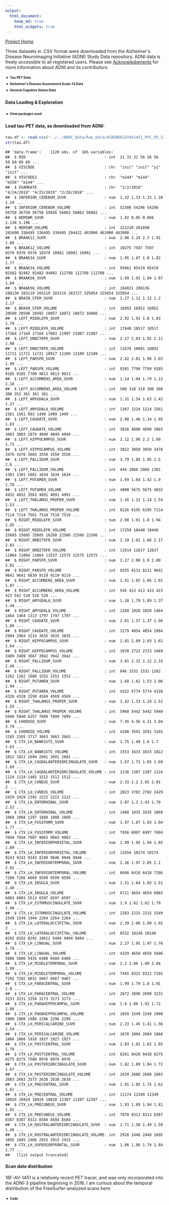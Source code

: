 ```yaml
---
output: 
  html_document:
    keep_md: true
    html_widgets: true
---
```


<html>
<style>
details > summary {
  padding: 4px;
  font-size: 20px;
  font-weight: bold;
  width: 600px;
  border: none;
  cursor: pointer;
}

details > p {
  background-color: #eeeeee;
  padding: 4px;
  margin: 0;
  box-shadow: 1px 1px 2px #bbbbbb;
}
</style>
<body>

[Project Home](https://anniegbryant.github.io/DA5030_Final_Project/)

Three datasets in .CSV format were downloaded from the Alzheimer's Disease Neuroimaging Initiative (ADNI) Study Data repository. ADNI data is freely accessible to all registered users. Please see [Acknowledgments](https://anniegbryant.github.io/DA5030_Final_Project/Pages/Acknowledgments.html) for more information about ADNI and its contributors.

<details>
  <summary>Tau-PET Data</summary>
  
Longitudinal **18F-AV-1451 tau-PET data** was downloaded from Study Data/Imaging/PET Image Analysis/UC Berkeley - AV1451 Analysis [ADNI2,3] (version: 5/12/2020). This CSV file contains 1,121 rows and 241 columns. 

Each row represents one tau-PET scan; some subjects had repeated scans separated by approximately one year, while other subjects had only one scan. Columns include subject information including anonymized subject ID, visit code, and PET exam date. The other columns encode regional volume and tau-PET uptake. Specifically, there are 123 distinct cortical and subcortical regions of interest (ROIs), each of which has a volume field (in mm^3) and a tau-PET uptake field, called the Standardized Uptake Value Ratio (SUVR). 

<img src="../Images/cerebellum.png" width="300px" />

The SUVR value is normalized to the tau-PET uptake in the inferior cerebellum gray matter (highlighted in orange above), a commonly-used region for tau normalization given the lack of inferior cerebellar tau pathology in Alzheimer's Disease. 

**create figure about tauPET/freesurfer/rois**

These 123 ROIs were delineated by first co-registering the tau-PET image to a high-resolution structural T1-weighted MPRAGE acquired in the same imaging session, and then applying FreeSurfer (v5.3) for automated regional segmentation and parcellation. Furthermore, to mitigate issues with lower voxel resolution in PET imaging, partial volume correction was applied to use probabilistic tissue segmentation maps to refine individual ROIs. Note: these PET processing steps were all performed by Susan Landau, Deniz Korman, and William Jagust at the Helen Wills Neuroscience Institute, UC Berkeley and Lawrence Berkeley National Laboratory.

</details>


<details>
  <summary>Alzheimer's Disease Assessment Scale-13 Data</summary>
  
Longitudinal Alzheimer's Disease Assessment Scale-13 (ADAS13) cognitive score data was downloaded from Study Data/Assessments/Neuropsychological/Alzheimer's Disease Assessment Scale (ADAS) [ADNIGO,2,3]. This CSV file contains 6,695 rows and 121 columns. Each row represents one clinical visit; most subjects had two or more clinical visits separated by approximately six months to one year each.

The ADAS rating metric was originally created in 1984 to evaluate cognitive dysfunction specifically in Alzheimer's Disease (Rosen et al. 1984). Since its inception, ADAS has been adapted through several iterations to apply to individuals across the cognitive spectrum (Skinner et al. 2012). Namely, the ADAS-modified includes an additional delayed free recall task and a number cancellation task, thus comprising 13 subscales for scoring (Mohs et al. 1997). This yields a total score ranging from 0 to 70; a score of 0 reflects no cognitive impairment, while a score of 70 indicates severe cognitive impairment. There are multiple columns per individual ADAS component, indicating information such as cognitive task assessed, time to complete the task, and task completion score. There are also columns pertaining to subject/visit information, such as anonymized subject ID, visit code, site ID, ADNI project phase, and exam date.

Sources: 

Rosen, W. G., Mohs, R. C., & Davis, K. L. (1984). A new rating scale for Alzheimer's disease. The American journal of psychiatry. 
Mohs, R. C., Knopman, D., Petersen, R. C., Ferris, S. H., Ernesto, C., Grundman, M., ... & Thal, L. J. (1997). Development of cognitive instruments for use in clinical trials of antidementia drugs: additions to the Alzheimer's Disease Assessment Scale that broaden its scope. Alzheimer disease and associated disorders.
Skinner, J., Carvalho, J. O., Potter, G. G., Thames, A., Zelinski, E., Crane, P. K., ... & Alzheimer’s Disease Neuroimaging Initiative. (2012). The Alzheimer’s disease assessment scale-cognitive-plus (ADAS-Cog-Plus): an expansion of the ADAS-Cog to improve responsiveness in MCI. Brain imaging and behavior, 6(4), 489-501.

</details> 


<details>
  <summary>General Cognitive Status Data</summary>
  
The general cognitive status and cognitive diagnosis dataset was downloaded from Study Data/Assessments/Diagnosis/Diagnostic Summary [ADNI1,GO,2,3]. This CSV file contains 12,268 rows and 54 columns. Certain columns only pertain to certain subsets of the data depending on the project cohort (ADNI1, ADNI-GO, ADNI2, or ADNI3). There are columns for subject/visit information such as anonymized subject ID, ADNI project phase, and exam date, and the rest of the columns indicate cognitive diagnosis information such as probability of dementia due to AD, current cognitive diagnosis, and change in cognitive status from the previous visit. These metrics were all evaluated by neurologists.

</details>


<html>
<style>
details > summary {
  padding: 4px;
  font-size: 10px;
  width: 600px;
  border: none;
  cursor: pointer;
}

details > p {
  padding: 4px;
  margin: 0;
}
</style>
<body>


#### Data Loading & Exploration

<details>
  <summary>View packages used</summary>
  

```r
library(tidyverse)
library(knitr)
library(kableExtra)
library(plotly)
library(lubridate)
library(forcats)
```

</details>

#### Load tau-PET data, as downloaded from ADNI:

```r
tau.df <- read.csv("../../ADNI_Data/Raw_Data/UCBERKELEYAV1451_PVC_05_12_20.csv")
str(tau.df)
```

```
## 'data.frame':	1120 obs. of  165 variables:
##  $ RID                                   : int  21 31 31 56 56 56 59 69 69 69 ...
##  $ VISCODE                               : chr  "init" "init" "y1" "init" ...
##  $ VISCODE2                              : chr  "m144" "m144" "m156" "m144" ...
##  $ EXAMDATE                              : chr  "2/2/2018" "4/24/2018" "4/23/2019" "2/20/2018" ...
##  $ INFERIOR_CEREBGM_SUVR                 : num  1.32 1.33 1.33 1.28 1.24 ...
##  $ INFERIOR_CEREBGM_VOLUME               : int  52306 54296 54296 56750 56750 56750 59836 56862 56862 56862 ...
##  $ HEMIWM_SUVR                           : num  1.02 0.85 0.866 1.138 1.196 ...
##  $ HEMIWM_VOLUME                         : int  321220 281690 281690 336495 336495 336495 294422 463900 463900 463900 ...
##  $ BRAAK12_SUVR                          : num  2.06 2.24 2.3 1.91 1.88 ...
##  $ BRAAK12_VOLUME                        : int  10275 7587 7587 9376 9376 9376 10379 10981 10981 10981 ...
##  $ BRAAK34_SUVR                          : num  1.95 1.87 1.8 1.82 1.77 ...
##  $ BRAAK34_VOLUME                        : int  95661 95419 95419 92482 92482 92482 94092 112788 112788 112788 ...
##  $ BRAAK56_SUVR                          : num  1.99 1.92 1.84 1.87 1.84 ...
##  $ BRAAK56_VOLUME                        : int  284821 288136 288136 283119 283119 283119 283727 325054 325054 325054 ...
##  $ BRAIN_STEM_SUVR                       : num  1.27 1.12 1.12 1.2 1.17 ...
##  $ BRAIN_STEM_VOLUME                     : int  16955 16952 16952 20508 20508 20492 18057 18872 18872 18866 ...
##  $ LEFT_MIDDLEFR_SUVR                    : num  2.02 1.93 1.8 1.83 1.78 ...
##  $ LEFT_MIDDLEFR_VOLUME                  : int  17640 18517 18517 17164 17164 17164 17683 21907 21907 21907 ...
##  $ LEFT_ORBITOFR_SUVR                    : num  2.17 2.03 1.92 2.11 1.98 ...
##  $ LEFT_ORBITOFR_VOLUME                  : int  11676 10091 10091 11721 11721 11721 10917 12109 12109 12109 ...
##  $ LEFT_PARSFR_SUVR                      : num  2.02 2.01 1.98 2.03 1.99 ...
##  $ LEFT_PARSFR_VOLUME                    : int  9201 7799 7799 9185 9185 9185 7709 9813 9813 9813 ...
##  $ LEFT_ACCUMBENS_AREA_SUVR              : num  1.14 1.04 1.79 1.12 1.18 ...
##  $ LEFT_ACCUMBENS_AREA_VOLUME            : int  500 318 318 308 308 308 353 361 361 361 ...
##  $ LEFT_AMYGDALA_SUVR                    : num  1.31 1.54 1.63 1.42 1.37 ...
##  $ LEFT_AMYGDALA_VOLUME                  : int  1367 1224 1224 1561 1561 1561 993 1499 1499 1499 ...
##  $ LEFT_CAUDATE_SUVR                     : num  2.08 1.46 1.34 1.95 1.83 ...
##  $ LEFT_CAUDATE_VOLUME                   : int  3016 4890 4890 3083 3083 3083 2874 4049 4049 4049 ...
##  $ LEFT_HIPPOCAMPUS_SUVR                 : num  2.12 1.96 2.2 1.69 1.73 ...
##  $ LEFT_HIPPOCAMPUS_VOLUME               : int  3822 3050 3050 3476 3476 3476 3603 3550 3550 3550 ...
##  $ LEFT_PALLIDUM_SUVR                    : num  3.79 1.89 1.95 2.5 2.6 ...
##  $ LEFT_PALLIDUM_VOLUME                  : int  444 2066 2066 1301 1301 1301 1081 1634 1634 1634 ...
##  $ LEFT_PUTAMEN_SUVR                     : num  1.69 1.64 1.42 1.9 1.78 ...
##  $ LEFT_PUTAMEN_VOLUME                   : int  4000 5675 5675 4832 4832 4832 3563 4891 4891 4891 ...
##  $ LEFT_THALAMUS_PROPER_SUVR             : num  1.45 1.32 1.24 1.54 1.53 ...
##  $ LEFT_THALAMUS_PROPER_VOLUME           : int  8226 6195 6195 7114 7114 7114 7561 7518 7518 7518 ...
##  $ RIGHT_MIDDLEFR_SUVR                   : num  2.08 1.91 1.8 1.94 1.85 ...
##  $ RIGHT_MIDDLEFR_VOLUME                 : int  17250 18440 18440 15605 15605 15605 16280 22586 22586 22586 ...
##  $ RIGHT_ORBITOFR_SUVR                   : num  2.19 2.01 1.86 2.17 2.03 ...
##  $ RIGHT_ORBITOFR_VOLUME                 : int  11614 12637 12637 11064 11064 11064 11537 12575 12575 12575 ...
##  $ RIGHT_PARSFR_SUVR                     : num  2.17 2.08 1.9 2.09 2.01 ...
##  $ RIGHT_PARSFR_VOLUME                   : int  9255 8131 8131 9641 9641 9641 8839 9119 9119 9119 ...
##  $ RIGHT_ACCUMBENS_AREA_SUVR             : num  1.41 1.65 1.66 1.01 1.07 ...
##  $ RIGHT_ACCUMBENS_AREA_VOLUME           : int  545 413 413 423 423 423 542 528 528 528 ...
##  $ RIGHT_AMYGDALA_SUVR                   : num  1.18 1.79 1.89 1.37 1.44 ...
##  $ RIGHT_AMYGDALA_VOLUME                 : int  1268 1028 1028 1464 1464 1464 1313 1797 1797 1797 ...
##  $ RIGHT_CAUDATE_SUVR                    : num  2.01 1.57 1.37 1.96 1.89 ...
##  $ RIGHT_CAUDATE_VOLUME                  : int  3179 4854 4854 2984 2984 2984 3224 3835 3835 3835 ...
##  $ RIGHT_HIPPOCAMPUS_SUVR                : num  2.01 2.09 2.03 1.62 1.64 ...
##  $ RIGHT_HIPPOCAMPUS_VOLUME              : int  3978 2723 2723 3489 3489 3489 3667 3942 3942 3942 ...
##  $ RIGHT_PALLIDUM_SUVR                   : num  3.01 2.32 2.12 2.33 2.48 ...
##  $ RIGHT_PALLIDUM_VOLUME                 : int  846 1531 1531 1262 1262 1262 1088 1552 1552 1552 ...
##  $ RIGHT_PUTAMEN_SUVR                    : num  1.68 1.62 1.53 2.06 1.94 ...
##  $ RIGHT_PUTAMEN_VOLUME                  : int  4322 5774 5774 4328 4328 4328 3190 4569 4569 4569 ...
##  $ RIGHT_THALAMUS_PROPER_SUVR            : num  1.42 1.33 1.24 1.52 1.55 ...
##  $ RIGHT_THALAMUS_PROPER_VOLUME          : int  5968 5442 5442 5940 5940 5940 6257 7899 7899 7899 ...
##  $ CHOROID_SUVR                          : num  7.45 4.56 4.31 3.84 3.79 ...
##  $ CHOROID_VOLUME                        : int  4180 3591 3591 3165 3165 3165 3717 3663 3663 3663 ...
##  $ CTX_LH_BANKSSTS_SUVR                  : num  1.75 1.49 1.6 1.7 1.63 ...
##  $ CTX_LH_BANKSSTS_VOLUME                : int  1553 1633 1633 1812 1812 1812 1694 2601 2601 2601 ...
##  $ CTX_LH_CAUDALANTERIORCINGULATE_SUVR   : num  1.67 1.73 1.65 1.69 1.69 ...
##  $ CTX_LH_CAUDALANTERIORCINGULATE_VOLUME : int  1138 1387 1387 1124 1124 1124 1465 1512 1512 1512 ...
##  $ CTX_LH_CUNEUS_SUVR                    : num  2.33 2.2 2.05 2.01 2 ...
##  $ CTX_LH_CUNEUS_VOLUME                  : int  2023 2702 2702 2429 2429 2429 2393 2222 2222 2222 ...
##  $ CTX_LH_ENTORHINAL_SUVR                : num  2.07 2.3 2.43 2.79 2.52 ...
##  $ CTX_LH_ENTORHINAL_VOLUME              : int  1468 1035 1035 1068 1068 1068 1297 1888 1888 1888 ...
##  $ CTX_LH_FUSIFORM_SUVR                  : num  1.97 1.87 1.83 1.84 1.77 ...
##  $ CTX_LH_FUSIFORM_VOLUME                : int  7956 6997 6997 7694 7694 7694 7807 9083 9083 9083 ...
##  $ CTX_LH_INFERIORPARIETAL_SUVR          : num  1.99 1.95 1.94 1.85 1.89 ...
##  $ CTX_LH_INFERIORPARIETAL_VOLUME        : int  11656 10174 10174 9243 9243 9243 8180 9846 9846 9846 ...
##  $ CTX_LH_INFERIORTEMPORAL_SUVR          : num  2.16 1.97 2.05 2.1 2.02 ...
##  $ CTX_LH_INFERIORTEMPORAL_VOLUME        : int  6606 6418 6418 7286 7286 7286 6869 9599 9599 9599 ...
##  $ CTX_LH_INSULA_SUVR                    : num  1.51 1.64 1.65 1.51 1.48 ...
##  $ CTX_LH_INSULA_VOLUME                  : int  6711 4654 4654 6003 6003 6003 5513 6597 6597 6597 ...
##  $ CTX_LH_ISTHMUSCINGULATE_SUVR          : num  1.9 1.81 1.82 1.79 1.94 ...
##  $ CTX_LH_ISTHMUSCINGULATE_VOLUME        : int  2283 2215 2215 1549 1549 1549 1944 2264 2264 2264 ...
##  $ CTX_LH_LATERALOCCIPITAL_SUVR          : num  2.39 2.06 1.99 1.92 2 ...
##  $ CTX_LH_LATERALOCCIPITAL_VOLUME        : int  8532 10148 10148 8292 8292 8292 10612 9404 9404 9404 ...
##  $ CTX_LH_LINGUAL_SUVR                   : num  2.27 1.95 1.97 1.76 1.74 ...
##  $ CTX_LH_LINGUAL_VOLUME                 : int  4329 4658 4658 5606 5606 5606 5435 6488 6488 6488 ...
##  $ CTX_LH_MIDDLETEMPORAL_SUVR            : num  2.2 2.06 1.89 2.04 1.99 ...
##  $ CTX_LH_MIDDLETEMPORAL_VOLUME          : int  7445 8322 8322 7292 7292 7292 8031 9467 9467 9467 ...
##  $ CTX_LH_PARACENTRAL_SUVR               : num  1.99 1.79 1.8 1.91 1.8 ...
##  $ CTX_LH_PARACENTRAL_VOLUME             : int  2672 2890 2890 3231 3231 3231 3358 3173 3173 3173 ...
##  $ CTX_LH_PARAHIPPOCAMPAL_SUVR           : num  1.6 1.86 1.92 1.72 1.66 ...
##  $ CTX_LH_PARAHIPPOCAMPAL_VOLUME         : int  1659 1549 1549 1900 1900 1900 1989 2296 2296 2296 ...
##  $ CTX_LH_PERICALCARINE_SUVR             : num  2.23 1.45 1.41 1.56 1.54 ...
##  $ CTX_LH_PERICALCARINE_VOLUME           : int  1678 2004 2004 1866 1866 1866 1918 1927 1927 1927 ...
##  $ CTX_LH_POSTCENTRAL_SUVR               : num  2.03 1.81 1.82 1.85 1.78 ...
##  $ CTX_LH_POSTCENTRAL_VOLUME             : int  8281 8428 8428 8275 8275 8275 7580 8976 8976 8976 ...
##  $ CTX_LH_POSTERIORCINGULATE_SUVR        : num  1.82 1.89 1.84 1.72 1.67 ...
##  $ CTX_LH_POSTERIORCINGULATE_VOLUME      : int  2439 2608 2608 2683 2683 2683 2573 2638 2638 2638 ...
##  $ CTX_LH_PRECENTRAL_SUVR                : num  1.91 1.85 1.75 1.62 1.61 ...
##  $ CTX_LH_PRECENTRAL_VOLUME              : int  11174 12349 12349 10924 10924 10924 10820 12307 12307 12307 ...
##  $ CTX_LH_PRECUNEUS_SUVR                 : num  1.93 1.89 1.94 1.81 1.81 ...
##  $ CTX_LH_PRECUNEUS_VOLUME               : int  7870 8313 8313 8387 8387 8387 8311 8584 8584 8584 ...
##  $ CTX_LH_ROSTRALANTERIORCINGULATE_SUVR  : num  1.71 1.58 1.49 1.59 1.48 ...
##  $ CTX_LH_ROSTRALANTERIORCINGULATE_VOLUME: int  2928 2448 2448 1695 1695 1695 2466 2915 2915 2915 ...
##  $ CTX_LH_SUPERIORFRONTAL_SUVR           : num  1.86 1.86 1.74 1.84 1.77 ...
##   [list output truncated]
```


#### Scan date distribution

18F-AV-1451 is a relatively recent PET tracer, and was only incorporated into the ADNI-3 pipeline beginning in 2016. I am curious about the temporal distribution of the FreeSurfer-analyzed scans here:

<details>
  <summary>Code</summary>

```r
tau.df %>%
  select(RID, EXAMDATE) %>%
  mutate(Scan_Date = as.Date(EXAMDATE, format="%m/%d/%Y")) %>%
  plot_ly(x=~Scan_Date, type="histogram") %>%
  layout(title = 'Tau-PET Scan Date Distribution',
         xaxis = list(title = 'Scan Date',
                      zeroline = TRUE),
         yaxis = list(title = 'Number of PET Scans')) 
```

<!--html_preserve--><div id="htmlwidget-d252f9843c0187b2a267" style="width:672px;height:480px;" class="plotly html-widget"></div>
<script type="application/json" data-for="htmlwidget-d252f9843c0187b2a267">{"x":{"visdat":{"5a782dc56f0e":["function () ","plotlyVisDat"]},"cur_data":"5a782dc56f0e","attrs":{"5a782dc56f0e":{"x":{},"alpha_stroke":1,"sizes":[10,100],"spans":[1,20],"type":"histogram"}},"layout":{"margin":{"b":40,"l":60,"t":25,"r":10},"title":"Tau-PET Scan Date Distribution","xaxis":{"domain":[0,1],"automargin":true,"title":"Scan Date","zeroline":true},"yaxis":{"domain":[0,1],"automargin":true,"title":"Number of PET Scans"},"hovermode":"closest","showlegend":false},"source":"A","config":{"showSendToCloud":false},"data":[{"x":["2018-02-02","2018-04-24","2019-04-23","2018-02-20","2019-01-10","2019-12-03","2017-12-12","2018-04-03","2019-01-23","2020-02-05","2016-06-14","2017-03-16","2019-03-12","2016-05-03","2017-12-01","2018-08-13","2017-09-13","2017-10-10","2016-04-14","2017-11-22","2018-03-13","2016-05-10","2017-06-13","2016-07-12","2017-04-14","2019-06-05","2017-06-21","2017-11-21","2019-09-24","2019-05-23","2018-10-18","2016-06-28","2017-10-17","2017-11-20","2020-02-06","2018-12-17","2019-10-15","2017-04-12","2015-10-28","2016-10-19","2017-07-20","2019-09-17","2017-06-27","2018-10-11","2019-07-11","2017-09-07","2015-10-20","2017-10-04","2018-12-10","2019-11-06","2017-10-18","2018-10-10","2017-07-20","2018-09-19","2019-07-16","2017-06-22","2015-10-01","2016-09-15","2018-11-14","2016-03-30","2017-06-09","2017-12-11","2017-06-20","2017-03-15","2017-08-10","2017-04-24","2018-01-11","2016-05-17","2017-11-08","2019-02-27","2020-02-20","2017-03-15","2017-03-13","2018-03-05","2017-07-11","2019-04-30","2015-10-20","2017-07-27","2016-09-21","2017-10-16","2019-09-25","2016-07-14","2018-09-06","2019-07-16","2018-12-11","2017-10-18","2017-06-13","2018-02-07","2019-05-09","2018-09-12","2018-10-03","2018-01-24","2017-09-21","2018-09-12","2019-09-17","2016-04-06","2017-10-18","2016-01-28","2017-10-11","2019-11-13","2016-03-15","2017-05-02","2018-08-16","2019-02-25","2016-06-15","2017-01-26","2018-04-09","2019-01-16","2020-01-29","2018-03-12","2017-03-30","2018-03-29","2019-06-19","2016-02-18","2017-03-02","2016-05-11","2016-04-07","2017-04-18","2018-04-19","2019-04-25","2016-05-24","2017-08-08","2016-04-05","2017-08-16","2018-08-24","2019-08-09","2017-05-23","2018-04-11","2019-04-16","2018-01-03","2016-06-30","2016-06-21","2017-06-28","2017-11-29","2017-05-09","2019-06-05","2018-06-19","2018-01-16","2018-01-24","2019-01-07","2016-07-19","2018-03-01","2017-07-06","2016-07-12","2017-12-13","2020-01-08","2018-12-10","2019-10-17","2016-01-12","2016-10-26","2018-02-02","2017-07-13","2018-03-28","2017-09-12","2018-02-20","2016-02-23","2017-11-09","2017-08-18","2018-07-17","2017-10-12","2018-11-28","2019-12-10","2017-11-08","2019-02-15","2017-10-20","2016-08-12","2017-09-27","2018-11-27","2019-10-22","2018-01-11","2020-02-13","2017-11-01","2019-10-22","2017-07-13","2017-07-20","2018-11-19","2019-11-04","2017-08-01","2016-10-26","2017-12-19","2019-12-04","2017-09-19","2018-06-26","2018-01-23","2019-01-18","2020-02-05","2018-01-25","2018-02-06","2019-01-16","2020-01-27","2017-07-05","2019-11-19","2015-11-17","2016-09-13","2017-09-27","2018-12-06","2015-12-01","2016-09-20","2017-10-05","2018-06-13","2017-10-17","2016-10-04","2017-09-20","2017-11-21","2017-08-17","2015-10-27","2017-03-10","2020-01-27","2018-03-22","2019-06-12","2016-02-10","2017-10-03","2018-10-01","2016-06-22","2017-04-05","2016-02-25","2017-09-26","2018-01-17","2019-04-03","2017-08-02","2018-08-09","2019-09-04","2017-12-05","2019-02-28","2015-10-21","2016-10-18","2018-02-22","2018-03-08","2019-03-19","2016-07-27","2017-08-18","2017-06-14","2018-06-13","2017-11-07","2017-12-20","2016-12-01","2017-11-20","2019-03-12","2016-02-02","2015-11-17","2016-11-29","2016-04-05","2017-10-25","2019-07-17","2017-10-12","2018-09-04","2019-12-12","2017-06-07","2017-05-10","2019-03-08","2017-11-09","2017-06-28","2015-12-09","2016-12-15","2017-09-21","2019-09-23","2017-09-11","2016-03-01","2017-05-23","2017-06-14","2018-09-17","2019-10-14","2016-02-24","2018-05-10","2019-04-09","2017-11-29","2018-11-06","2019-10-15","2020-01-17","2017-12-13","2016-03-30","2017-08-09","2017-09-26","2018-09-18","2019-09-12","2017-11-21","2018-07-25","2019-11-27","2016-01-21","2017-03-22","2016-08-29","2017-10-11","2017-10-11","2017-03-29","2018-03-21","2019-03-26","2017-10-19","2016-03-22","2017-10-03","2017-12-13","2019-06-27","2016-05-26","2017-12-21","2020-01-09","2017-11-21","2018-03-08","2019-04-11","2016-02-18","2017-06-13","2016-06-01","2017-12-06","2019-12-11","2018-04-05","2016-09-15","2018-02-01","2020-01-21","2017-11-29","2016-05-31","2018-04-03","2017-12-19","2018-10-09","2017-09-13","2018-09-14","2019-10-02","2016-02-24","2017-06-08","2018-06-01","2019-05-30","2018-03-15","2018-12-18","2018-06-21","2019-05-15","2016-04-19","2017-10-03","2016-05-24","2017-11-16","2016-07-06","2016-04-05","2019-01-08","2017-11-02","2018-12-20","2017-08-24","2016-06-08","2017-07-11","2016-10-14","2017-11-09","2017-11-15","2018-12-07","2019-10-04","2019-03-20","2018-02-15","2018-02-27","2016-07-14","2016-06-21","2017-12-13","2016-03-30","2017-07-26","2016-04-07","2017-10-27","2018-12-06","2019-07-09","2016-07-15","2017-12-14","2019-01-03","2019-12-10","2016-07-12","2016-09-01","2018-01-11","2016-07-26","2017-10-17","2018-10-17","2019-10-23","2016-06-08","2018-08-21","2019-09-26","2018-04-17","2016-10-27","2018-02-07","2016-04-21","2017-05-03","2018-05-22","2017-06-14","2017-07-28","2018-06-27","2019-07-09","2016-03-15","2017-11-07","2017-10-12","2018-11-28","2016-05-11","2017-06-22","2016-05-12","2017-06-21","2018-07-16","2019-06-12","2016-07-21","2018-08-30","2019-08-27","2017-07-13","2018-08-09","2016-07-28","2017-06-29","2016-07-13","2017-06-29","2018-06-14","2019-06-04","2017-08-29","2018-08-20","2019-10-04","2017-11-15","2016-07-27","2017-05-22","2018-06-13","2016-09-06","2016-07-21","2019-03-27","2015-09-30","2017-06-09","2019-05-09","2017-09-07","2016-07-19","2017-07-18","2018-07-26","2016-07-28","2018-05-22","2018-06-28","2019-01-24","2020-02-28","2018-07-31","2017-02-02","2015-10-07","2016-10-25","2018-09-06","2019-09-18","2016-09-07","2017-08-22","2016-01-21","2017-05-11","2017-08-15","2018-09-06","2019-08-20","2017-07-06","2016-10-12","2018-08-01","2019-09-24","2017-11-07","2018-10-03","2017-10-31","2018-09-26","2020-01-15","2015-12-17","2017-02-21","2015-11-19","2018-02-20","2017-02-15","2019-06-05","2017-02-15","2019-06-05","2017-10-12","2017-04-05","2019-06-21","2019-12-04","2017-07-27","2017-11-15","2016-07-20","2017-07-13","2017-07-06","2018-12-19","2020-02-13","2018-02-13","2019-04-24","2020-01-16","2017-07-20","2018-07-17","2019-07-11","2017-08-01","2016-04-07","2017-07-06","2017-09-20","2018-02-26","2016-03-30","2016-04-20","2017-07-11","2018-02-27","2020-02-13","2018-09-06","2017-11-16","2017-06-30","2017-10-05","2017-06-27","2018-07-18","2019-07-09","2017-05-31","2017-09-06","2018-09-25","2019-08-28","2017-07-11","2017-07-25","2018-08-29","2019-07-23","2017-12-05","2018-11-19","2019-11-19","2015-11-24","2016-11-09","2017-07-12","2018-09-24","2019-08-08","2016-07-19","2018-02-22","2019-02-27","2020-02-26","2018-07-17","2015-11-24","2017-08-08","2018-09-25","2018-05-16","2015-08-26","2018-10-04","2019-10-10","2017-09-12","2017-07-06","2017-12-07","2018-11-07","2019-11-01","2017-09-20","2018-10-08","2019-09-18","2015-12-10","2017-08-22","2018-09-28","2015-09-02","2016-08-16","2015-09-03","2016-08-25","2015-10-06","2017-11-30","2018-02-16","2018-05-31","2019-06-17","2018-01-24","2017-05-25","2018-05-24","2019-06-04","2017-09-12","2018-11-02","2019-09-10","2018-10-02","2019-09-26","2017-03-27","2017-03-29","2017-04-27","2017-04-25","2018-04-23","2019-05-22","2017-05-30","2019-05-20","2017-05-15","2017-05-10","2018-05-24","2019-06-13","2018-04-10","2017-06-08","2017-08-24","2019-08-20","2017-06-22","2017-11-29","2019-12-06","2017-10-12","2017-11-07","2017-07-24","2017-08-14","2017-07-18","2018-02-01","2019-09-03","2017-08-04","2017-11-28","2018-11-15","2020-01-23","2017-10-04","2018-12-13","2019-09-17","2017-08-23","2017-10-24","2017-07-21","2017-08-22","2018-03-22","2017-08-31","2018-05-08","2017-08-15","2019-12-11","2017-08-01","2017-08-24","2017-08-01","2017-08-31","2018-08-23","2018-04-05","2017-08-25","2017-12-19","2020-02-11","2017-09-05","2019-02-20","2019-09-27","2017-12-06","2018-05-02","2018-02-06","2018-01-31","2020-03-19","2017-10-18","2019-12-03","2017-08-30","2017-09-07","2019-03-11","2017-09-15","2017-10-11","2018-10-31","2019-10-22","2017-10-12","2017-11-20","2018-12-14","2019-11-08","2017-10-16","2017-11-30","2017-11-29","2018-06-12","2017-12-12","2017-11-30","2018-12-12","2017-12-21","2018-03-09","2019-01-18","2020-01-29","2018-01-17","2017-11-16","2018-11-08","2019-11-18","2017-12-05","2017-11-28","2018-11-15","2019-11-14","2018-04-11","2018-06-21","2018-02-27","2017-11-28","2018-12-20","2020-01-22","2017-12-19","2018-07-26","2017-12-12","2018-12-05","2018-02-22","2018-02-23","2019-01-29","2020-01-29","2018-01-03","2017-12-14","2018-08-28","2018-03-30","2019-03-22","2018-01-16","2019-06-05","2020-03-03","2018-08-08","2018-04-25","2018-03-15","2018-01-17","2018-02-26","2018-02-23","2018-04-12","2018-03-15","2018-04-18","2018-03-08","2018-04-24","2018-03-14","2018-02-20","2018-02-14","2018-08-08","2018-03-07","2018-04-10","2019-07-25","2018-02-23","2019-02-25","2018-03-07","2019-06-12","2018-04-24","2018-02-22","2018-02-20","2018-04-10","2019-01-23","2020-01-16","2018-03-01","2018-06-21","2019-08-21","2018-03-29","2018-02-28","2018-07-02","2018-03-22","2018-03-01","2018-03-23","2018-04-18","2018-05-02","2019-07-25","2018-07-24","2018-02-28","2018-02-20","2019-04-17","2018-04-10","2018-03-30","2019-01-30","2018-07-05","2019-02-13","2019-03-04","2018-08-01","2019-09-05","2018-03-08","2018-04-24","2018-08-23","2018-03-14","2018-03-28","2018-04-05","2018-05-21","2018-06-13","2018-03-22","2019-06-20","2018-03-19","2018-05-01","2018-03-27","2018-08-13","2019-08-07","2018-04-04","2018-06-20","2018-07-11","2019-09-04","2018-04-25","2019-08-21","2018-04-04","2019-05-22","2018-04-04","2019-04-23","2018-07-05","2018-03-29","2018-05-01","2019-05-02","2018-05-17","2018-07-26","2019-07-09","2018-11-27","2019-09-24","2018-03-26","2018-08-21","2019-08-06","2018-05-23","2018-07-16","2018-04-25","2019-08-28","2018-05-15","2018-05-30","2018-05-07","2019-06-13","2018-06-14","2018-06-05","2018-08-01","2018-10-15","2018-06-18","2018-05-07","2019-06-06","2018-06-07","2018-07-18","2018-04-11","2018-04-26","2018-05-17","2019-07-11","2018-04-26","2018-07-25","2018-07-19","2018-05-11","2018-05-24","2019-05-15","2019-03-15","2018-05-07","2019-05-28","2018-04-26","2018-05-22","2018-09-11","2019-08-13","2018-05-15","2018-05-07","2018-05-09","2018-05-08","2018-05-09","2018-05-15","2019-08-20","2018-05-30","2018-06-06","2018-06-13","2018-05-31","2018-06-13","2018-06-19","2018-06-15","2018-07-16","2018-06-07","2018-06-14","2019-09-25","2018-05-23","2019-07-26","2018-06-13","2018-06-26","2018-06-20","2018-05-30","2018-08-21","2018-06-06","2019-05-29","2018-08-09","2018-08-08","2018-05-29","2018-07-18","2018-05-23","2018-06-18","2019-06-07","2018-05-31","2018-07-18","2019-07-09","2018-08-29","2018-08-16","2018-06-25","2018-06-06","2019-06-19","2018-08-29","2019-03-18","2018-05-31","2019-06-26","2018-07-19","2018-08-15","2018-09-20","2019-02-07","2018-09-26","2018-08-09","2019-02-06","2018-08-17","2019-08-08","2018-06-07","2018-05-31","2018-06-06","2018-06-27","2019-08-14","2018-07-24","2018-07-03","2019-07-09","2018-09-12","2018-06-26","2019-08-29","2018-08-29","2019-07-10","2018-09-19","2018-09-13","2019-06-21","2018-09-04","2019-03-14","2018-07-09","2018-07-03","2018-06-19","2019-07-24","2018-08-09","2018-10-11","2019-01-22","2018-11-01","2018-07-24","2018-07-25","2018-08-13","2018-08-13","2018-08-29","2018-09-20","2018-09-26","2018-08-16","2018-08-21","2019-06-26","2018-12-05","2018-07-26","2019-07-25","2018-08-29","2019-09-13","2018-08-08","2019-08-09","2018-10-10","2018-08-21","2018-09-12","2019-09-12","2018-10-01","2018-09-26","2018-07-12","2018-10-22","2018-07-24","2018-07-26","2019-07-11","2018-07-24","2018-08-09","2018-08-02","2018-07-26","2018-07-11","2019-02-06","2018-08-23","2018-08-08","2019-07-30","2018-08-22","2018-08-29","2018-09-12","2018-07-24","2018-08-01","2018-10-16","2018-08-13","2019-08-19","2018-08-29","2018-11-29","2018-08-21","2019-08-08","2018-07-25","2019-08-06","2018-08-08","2019-02-27","2018-08-16","2019-08-06","2018-10-18","2018-10-04","2019-10-03","2018-09-20","2018-07-26","2019-06-07","2018-09-26","2019-10-03","2018-07-31","2018-08-29","2018-09-24","2018-12-03","2018-10-09","2018-08-09","2019-08-06","2018-08-27","2019-08-23","2019-01-17","2019-09-27","2018-08-22","2019-09-11","2018-08-21","2018-10-03","2018-11-06","2018-10-26","2018-10-03","2018-11-15","2018-10-12","2019-10-16","2019-03-06","2019-06-28","2018-11-07","2018-10-10","2020-01-17","2018-09-04","2018-10-23","2019-09-18","2018-10-09","2019-09-17","2019-02-06","2018-09-18","2018-09-24","2019-08-16","2018-10-15","2018-09-14","2018-08-31","2018-10-16","2018-10-22","2019-10-18","2018-08-29","2018-08-23","2019-09-12","2018-10-10","2018-11-12","2019-01-29","2019-02-20","2018-09-26","2018-09-24","2019-09-27","2018-09-26","2018-10-24","2019-09-18","2018-11-07","2018-10-09","2018-10-26","2019-10-04","2018-09-21","2018-10-18","2018-11-14","2019-10-25","2019-01-03","2019-05-21","2018-11-13","2019-11-21","2019-02-20","2019-12-04","2019-06-06","2019-03-28","2019-03-29","2018-11-15","2019-11-19","2018-12-07","2018-11-13","2019-12-19","2018-11-15","2018-11-29","2019-02-28","2018-12-05","2019-02-07","2019-01-10","2018-11-27","2019-04-25","2019-07-23","2019-01-03","2019-12-05","2018-11-28","2018-11-30","2019-03-06","2019-02-28","2019-01-29","2020-02-13","2019-03-06","2019-01-31","2020-01-22","2019-02-07","2019-01-15","2019-01-24","2019-02-05","2019-02-19","2019-03-07","2019-01-15","2019-03-14","2019-05-13","2019-04-10","2019-02-28","2020-03-03","2019-02-20","2020-03-03","2019-04-25","2019-03-14","2019-04-10","2019-03-01","2020-03-03","2019-03-12","2019-03-07","2019-05-23","2019-12-19","2019-04-10","2019-05-30","2019-04-15","2019-10-24","2019-09-10","2019-05-16","2019-04-24","2019-04-16","2019-05-09","2019-06-10","2019-07-17","2019-06-11","2019-05-28","2019-07-24","2019-07-29","2019-08-08","2019-05-29","2019-06-05","2019-05-08","2019-06-27","2019-08-08","2019-07-18","2019-08-14","2019-08-13","2019-06-26","2019-12-16","2019-11-06","2019-09-17","2019-08-13","2019-08-08","2019-08-21","2019-07-22","2019-07-11","2019-10-29","2019-06-27","2019-06-27","2019-08-06","2019-08-06","2019-07-25","2019-10-09","2019-10-10","2019-09-05","2019-09-18","2019-09-11","2019-09-06","2019-09-05","2019-10-04","2019-08-13","2019-10-22","2019-11-07","2019-08-28","2019-11-20","2019-11-20","2019-09-26","2019-10-02","2019-12-17","2019-12-10","2020-01-21","2019-12-11","2019-12-03","2019-12-19","2019-12-11","2019-12-17","2019-12-19","2019-11-13","2019-11-21","2019-10-23","2019-12-10","2019-11-07","2020-01-09","2020-01-22","2020-02-05","2019-12-16","2020-02-27","2020-03-17","2020-01-22","2020-01-28","2020-02-18","2020-02-11","2020-03-10","2020-02-13","2020-02-25"],"type":"histogram","marker":{"color":"rgba(31,119,180,1)","line":{"color":"rgba(31,119,180,1)"}},"error_y":{"color":"rgba(31,119,180,1)"},"error_x":{"color":"rgba(31,119,180,1)"},"xaxis":"x","yaxis":"y","frame":null}],"highlight":{"on":"plotly_click","persistent":false,"dynamic":false,"selectize":false,"opacityDim":0.2,"selected":{"opacity":1},"debounce":0},"shinyEvents":["plotly_hover","plotly_click","plotly_selected","plotly_relayout","plotly_brushed","plotly_brushing","plotly_clickannotation","plotly_doubleclick","plotly_deselect","plotly_afterplot","plotly_sunburstclick"],"base_url":"https://plot.ly"},"evals":[],"jsHooks":[]}</script><!--/html_preserve-->
</details>
